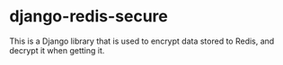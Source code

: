 # django-redis-secure
This is a Django library that is used to encrypt data stored to Redis, and decrypt it when getting it.
